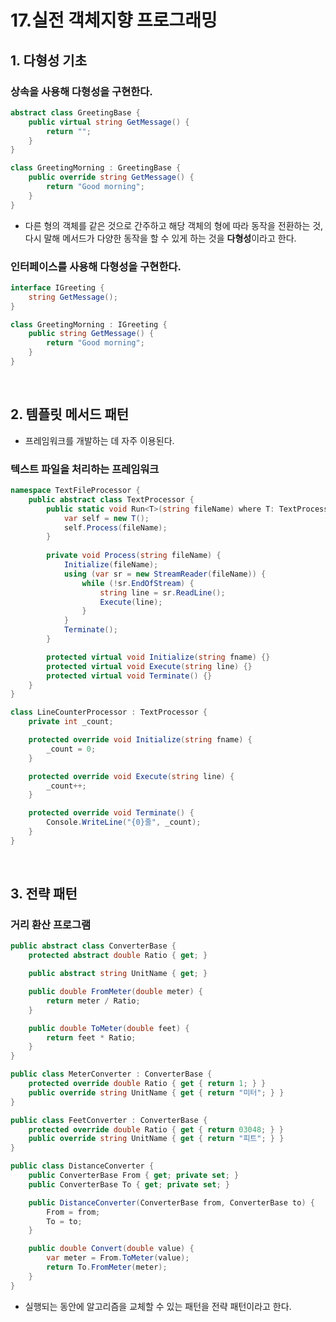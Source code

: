 # 17.실전 객체지향 프로그래밍

## 1. 다형성 기초
### 상속을 사용해 다형성을 구현한다.

```c#
abstract class GreetingBase {
    public virtual string GetMessage() {
        return "";
    }
}
```

```c#
class GreetingMorning : GreetingBase {
    public override string GetMessage() {
        return "Good morning";
    }
}
```

- 다른 형의 객체를 같은 것으로 간주하고 해당 객체의 형에 따라 동작을 전환하는 것, 다시 말해 메서드가 다양한 동작을 할 수 있게 하는 것을 **다형성**이라고 한다.

### 인터페이스를 사용해 다형성을 구현한다.

```c#
interface IGreeting {
    string GetMessage();
}
```

```c#
class GreetingMorning : IGreeting {
    public string GetMessage() {
        return "Good morning";
    }
}
```

</br>

## 2. 템플릿 메서드 패턴
- 프레임워크를 개발하는 데 자주 이용된다.

### 텍스트 파일을 처리하는 프레임워크

```c#
namespace TextFileProcessor {
    public abstract class TextProcessor {
        public static void Run<T>(string fileName) where T: TextProcessor, new() {
            var self = new T();
            self.Process(fileName);
        }
   
        private void Process(string fileName) {
            Initialize(fileName);
            using (var sr = new StreamReader(fileName)) {
                while (!sr.EndOfStream) {
                    string line = sr.ReadLine();
                    Execute(line);
                }
            }
            Terminate();
        }

        protected virtual void Initialize(string fname) {}
        protected virtual void Execute(string line) {}
        protected virtual void Terminate() {}
    }
}
```

```c#
class LineCounterProcessor : TextProcessor {
    private int _count;

    protected override void Initialize(string fname) {
        _count = 0;
    }

    protected override void Execute(string line) {
        _count++;
    }

    protected override void Terminate() {
        Console.WriteLine("{0}줄", _count);
    }
}
```

</br>

## 3. 전략 패턴
### 거리 환산 프로그램

```c#
public abstract class ConverterBase {
    protected abstract double Ratio { get; }

    public abstract string UnitName { get; }

    public double FromMeter(double meter) {
        return meter / Ratio;
    }

    public double ToMeter(double feet) {
        return feet * Ratio;
    }
}
```

```c#
public class MeterConverter : ConverterBase {
    protected override double Ratio { get { return 1; } }
    public override string UnitName { get { return "미터"; } }
}

public class FeetConverter : ConverterBase {
    protected override double Ratio { get { return 03048; } }
    public override string UnitName { get { return "피트"; } }
}
```

```c#
public class DistanceConverter {
    public ConverterBase From { get; private set; }
    public ConverterBase To { get; private set; }

    public DistanceConverter(ConverterBase from, ConverterBase to) {
        From = from;
        To = to;
    }

    public double Convert(double value) {
        var meter = From.ToMeter(value);
        return To.FromMeter(meter);
    }
}
```

- 실행되는 동안에 알고리즘을 교체할 수 있는 패턴을 전략 패턴이라고 한다.
